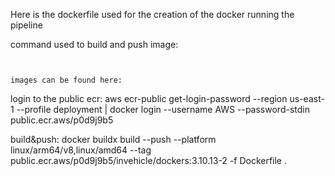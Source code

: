 Here is the dockerfile used for the creation of the docker running the pipeline

command used to build and push image:
```


images can be found here:
```
login to the public ecr:
aws ecr-public get-login-password --region us-east-1 --profile deployment | docker login --username AWS --password-stdin public.ecr.aws/p0d9j9b5

build&push:
docker buildx build --push --platform linux/arm64/v8,linux/amd64 --tag public.ecr.aws/p0d9j9b5/invehicle/dockers:3.10.13-2 -f Dockerfile .